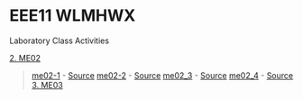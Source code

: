 # EEE11 WLMHWX

Laboratory Class Activities

[2. ME02](me02)
>[me02-1](me02/README.md#ME02_1) - [Source](me02/me02_1.c)
>[me02-2](me02/README.md#ME02_2) - [Source](me02/me02_2.c)
>[me02_3](me02/README.md#ME02_3) - [Source](me02/me02_3.c)
>[me02_4](me02/README.md#ME02_4) - [Source](me02/me02_4.c)
[3. ME03](me03)
